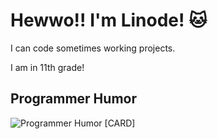 # Hewwo!! I'm Linode! 🐱

I can code sometimes working projects.

I am in 11th grade!

<h2>Programmer Humor</h2>
<img src="https://readme-jokes.vercel.app/api?hideBorder" alt="Programmer Humor [CARD]" />
